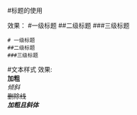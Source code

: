 #标题的使用

效果：
#一级标题
##二级标题
###三级标题
```
# 一级标题
##二级标题
###三级标题
```

#文本样式
效果:  
**加粗**  
*倾斜*  
~~删除线~~  
**_加粗且斜体_**

